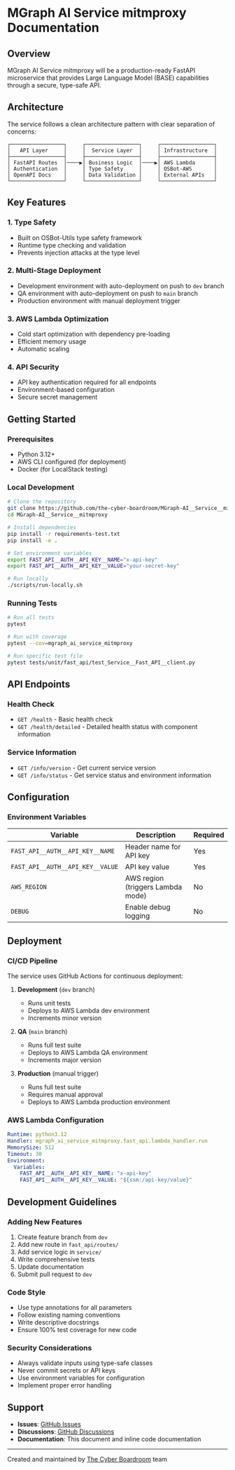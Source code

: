 # MGraph AI Service mitmproxy Documentation

## Overview

MGraph AI Service mitmproxy will be a production-ready FastAPI microservice that provides Large Language Model (BASE) capabilities through a secure, type-safe API. 

## Architecture

The service follows a clean architecture pattern with clear separation of concerns:

```
┌─────────────────┐     ┌─────────────────┐     ┌─────────────────┐
│   API Layer     │     │  Service Layer  │     │ Infrastructure  │
├─────────────────┤     ├─────────────────┤     ├─────────────────┤
│ FastAPI Routes  │────▶│ Business Logic  │────▶│ AWS Lambda      │
│ Authentication  │     │ Type Safety     │     │ OSBot-AWS       │
│ OpenAPI Docs    │     │ Data Validation │     │ External APIs   │
└─────────────────┘     └─────────────────┘     └─────────────────┘
```

## Key Features

### 1. Type Safety
- Built on OSBot-Utils type safety framework
- Runtime type checking and validation
- Prevents injection attacks at the type level

### 2. Multi-Stage Deployment
- Development environment with auto-deployment on push to `dev` branch
- QA environment with auto-deployment on push to `main` branch
- Production environment with manual deployment trigger

### 3. AWS Lambda Optimization
- Cold start optimization with dependency pre-loading
- Efficient memory usage
- Automatic scaling

### 4. API Security
- API key authentication required for all endpoints
- Environment-based configuration
- Secure secret management

## Getting Started

### Prerequisites
- Python 3.12+
- AWS CLI configured (for deployment)
- Docker (for LocalStack testing)

### Local Development
```bash
# Clone the repository
git clone https://github.com/the-cyber-boardroom/MGraph-AI__Service__mitmproxy.git
cd MGraph-AI__Service__mitmproxy

# Install dependencies
pip install -r requirements-test.txt
pip install -e .

# Set environment variables
export FAST_API__AUTH__API_KEY__NAME="x-api-key"
export FAST_API__AUTH__API_KEY__VALUE="your-secret-key"

# Run locally
./scripts/run-locally.sh
```

### Running Tests
```bash
# Run all tests
pytest

# Run with coverage
pytest --cov=mgraph_ai_service_mitmproxy

# Run specific test file
pytest tests/unit/fast_api/test_Service__Fast_API__client.py
```

## API Endpoints

### Health Check
- `GET /health` - Basic health check
- `GET /health/detailed` - Detailed health status with component information

### Service Information
- `GET /info/version` - Get current service version
- `GET /info/status` - Get service status and environment information

## Configuration

### Environment Variables
| Variable | Description | Required |
|----------|-------------|----------|
| `FAST_API__AUTH__API_KEY__NAME` | Header name for API key | Yes |
| `FAST_API__AUTH__API_KEY__VALUE` | API key value | Yes |
| `AWS_REGION` | AWS region (triggers Lambda mode) | No |
| `DEBUG` | Enable debug logging | No |

## Deployment

### CI/CD Pipeline
The service uses GitHub Actions for continuous deployment:

1. **Development** (`dev` branch)
   - Runs unit tests
   - Deploys to AWS Lambda dev environment
   - Increments minor version

2. **QA** (`main` branch)
   - Runs full test suite
   - Deploys to AWS Lambda QA environment
   - Increments major version

3. **Production** (manual trigger)
   - Runs full test suite
   - Requires manual approval
   - Deploys to AWS Lambda production environment

### AWS Lambda Configuration
```yaml
Runtime: python3.12
Handler: mgraph_ai_service_mitmproxy.fast_api.lambda_handler.run
MemorySize: 512
Timeout: 30
Environment:
  Variables:
    FAST_API__AUTH__API_KEY__NAME: "x-api-key"
    FAST_API__AUTH__API_KEY__VALUE: "${ssm:/api-key/value}"
```

## Development Guidelines

### Adding New Features
1. Create feature branch from `dev`
2. Add new route in `fast_api/routes/`
3. Add service logic in `service/`
4. Write comprehensive tests
5. Update documentation
6. Submit pull request to `dev`

### Code Style
- Use type annotations for all parameters
- Follow existing naming conventions
- Write descriptive docstrings
- Ensure 100% test coverage for new code

### Security Considerations
- Always validate inputs using type-safe classes
- Never commit secrets or API keys
- Use environment variables for configuration
- Implement proper error handling

## Support

- **Issues**: [GitHub Issues](https://github.com/the-cyber-boardroom/MGraph-AI__Service__mitmproxy/issues)
- **Discussions**: [GitHub Discussions](https://github.com/the-cyber-boardroom/MGraph-AI__Service__mitmproxy/discussions)
- **Documentation**: This document and inline code documentation

---

Created and maintained by [The Cyber Boardroom](https://github.com/the-cyber-boardroom) team